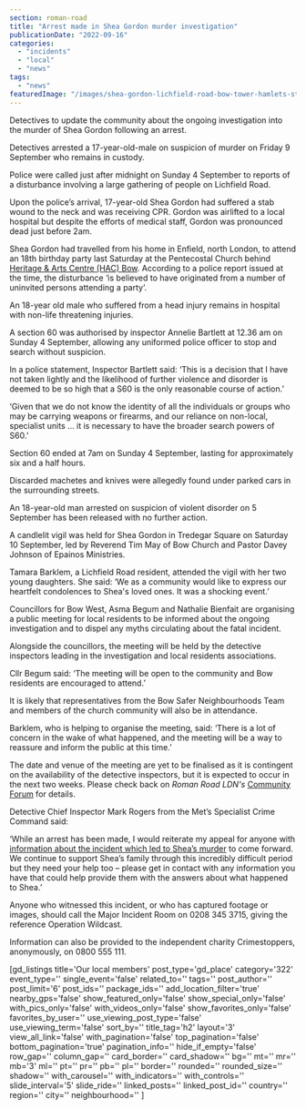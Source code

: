 ```yaml
---
section: roman-road
title: "Arrest made in Shea Gordon murder investigation"
publicationDate: "2022-09-16"
categories: 
  - "incidents"
  - "local"
  - "news"
tags: 
  - "news"
featuredImage: "/images/shea-gordon-lichfield-road-bow-tower-hamlets-stabbing.jpg"
---
```


Detectives to update the community about the ongoing investigation into the murder of Shea Gordon following an arrest.

Detectives arrested a 17-year-old-male on suspicion of murder on Friday 9 September who remains in custody. 

Police were called just after midnight on Sunday 4 September to reports of a disturbance involving a large gathering of people on Lichfield Road. 

Upon the police’s arrival, 17-year-old Shea Gordon had suffered a stab wound to the neck and was receiving CPR. Gordon was airlifted to a local hospital but despite the efforts of medical staff, Gordon was pronounced dead just before 2am. 

Shea Gordon had travelled from his home in Enfield, north London, to attend an 18th birthday party last Saturday at the Pentecostal Church behind [Heritage & Arts Centre (HAC) Bow](https://romanroadlondon.com/julian-mcintosh-architect-bbc2-your-home-made-perfect/). According to a police report issued at the time, the disturbance ‘is believed to have originated from a number of uninvited persons attending a party’. 

An 18-year old male who suffered from a head injury remains in hospital with non-life threatening injuries. 

A section 60 was authorised by inspector Annelie Bartlett at 12.36 am on Sunday 4 September, allowing any uniformed police officer to stop and search without suspicion. 

In a police statement, Inspector Bartlett said: ‘This is a decision that I have not taken lightly and the likelihood of further violence and disorder is deemed to be so high that a S60 is the only reasonable course of action.’

‘Given that we do not know the identity of all the individuals or groups who may be carrying weapons or firearms, and our reliance on non-local, specialist units … it is necessary to have the broader search powers of S60.’ 

Section 60 ended at 7am on Sunday 4 September, lasting for approximately six and a half hours. 

Discarded machetes and knives were allegedly found under parked cars in the surrounding streets. 

An 18-year-old man arrested on suspicion of violent disorder on 5 September has been released with no further action. 

A candlelit vigil was held for Shea Gordon in Tredegar Square on Saturday 10 September, led by Reverend Tim May of Bow Church and Pastor Davey Johnson of Epainos Ministries. 

Tamara Barklem, a Lichfield Road resident, attended the vigil with her two young daughters. She said: ‘We as a community would like to express our heartfelt condolences to Shea's loved ones. It was a shocking event.’

Councillors for Bow West, Asma Begum and Nathalie Bienfait are organising a public meeting for local residents to be informed about the ongoing investigation and to dispel any myths circulating about the fatal incident. 

Alongside the councillors, the meeting will be held by the detective inspectors leading in the investigation and local residents associations. 

Cllr Begum said: ‘The meeting will be open to the community and Bow residents are encouraged to attend.’ 

It is likely that representatives from the Bow Safer Neighbourhoods Team and members of the church community will also be in attendance. 

Barklem, who is helping to organise the meeting, said: ‘There is a lot of concern in the wake of what happened, and the meeting will be a way to reassure and inform the public at this time.’ 

The date and venue of the meeting are yet to be finalised as it is contingent on the availability of the detective inspectors, but it is expected to occur in the next two weeks. Please check back on _Roman Road LDN's_ [Community Forum](https://romanroadlondon.com/notices/) for details. 

Detective Chief Inspector Mark Rogers from the Met’s Specialist Crime Command said:

‘While an arrest has been made, I would reiterate my appeal for anyone with [information about the incident which led to Shea’s murder](https://news.met.police.uk/images/shae-gordon1-2581550) to come forward. We continue to support Shea’s family through this incredibly difficult period but they need your help too – please get in contact with any information you have that could help provide them with the answers about what happened to Shea.’

Anyone who witnessed this incident, or who has captured footage or images, should call the Major Incident Room on 0208 345 3715, giving the reference Operation Wildcast.

Information can also be provided to the independent charity Crimestoppers, anonymously, on 0800 555 111.

\[gd\_listings title='Our local members' post\_type='gd\_place' category='322' event\_type='' single\_event='false' related\_to='' tags='' post\_author='' post\_limit='6' post\_ids='' package\_ids='' add\_location\_filter='true' nearby\_gps='false' show\_featured\_only='false' show\_special\_only='false' with\_pics\_only='false' with\_videos\_only='false' show\_favorites\_only='false' favorites\_by\_user='' use\_viewing\_post\_type='false' use\_viewing\_term='false' sort\_by='' title\_tag='h2' layout='3' view\_all\_link='false' with\_pagination='false' top\_pagination='false' bottom\_pagination='true' pagination\_info='' hide\_if\_empty='false' row\_gap='' column\_gap='' card\_border='' card\_shadow='' bg='' mt='' mr='' mb='3' ml='' pt='' pr='' pb='' pl='' border='' rounded='' rounded\_size='' shadow='' with\_carousel='' with\_indicators='' with\_controls='' slide\_interval='5' slide\_ride='' linked\_posts='' linked\_post\_id='' country='' region='' city='' neighbourhood='' \]
